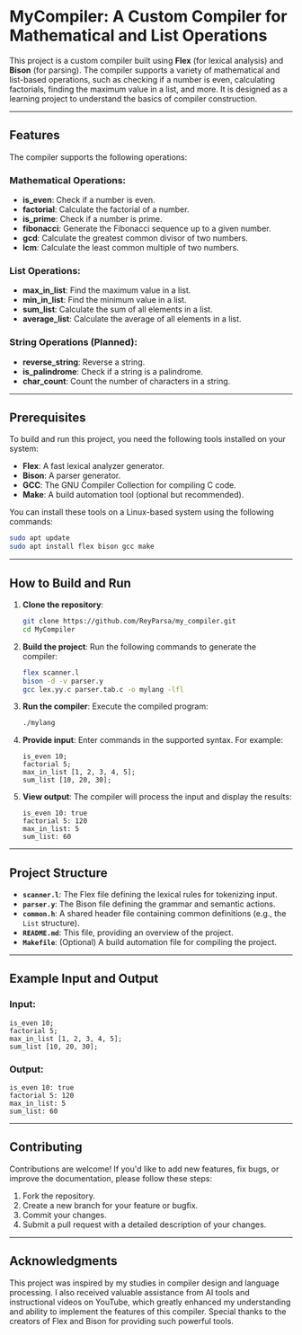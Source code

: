 # MyCompiler: A Custom Compiler for Mathematical and List Operations

This project is a custom compiler built using **Flex** (for lexical analysis) and **Bison** (for parsing). The compiler supports a variety of mathematical and list-based operations, such as checking if a number is even, calculating factorials, finding the maximum value in a list, and more. It is designed as a learning project to understand the basics of compiler construction.

---

## Features

The compiler supports the following operations:

### Mathematical Operations:
- **is_even**: Check if a number is even.
- **factorial**: Calculate the factorial of a number.
- **is_prime**: Check if a number is prime.
- **fibonacci**: Generate the Fibonacci sequence up to a given number.
- **gcd**: Calculate the greatest common divisor of two numbers.
- **lcm**: Calculate the least common multiple of two numbers.

### List Operations:
- **max_in_list**: Find the maximum value in a list.
- **min_in_list**: Find the minimum value in a list.
- **sum_list**: Calculate the sum of all elements in a list.
- **average_list**: Calculate the average of all elements in a list.

### String Operations (Planned):
- **reverse_string**: Reverse a string.
- **is_palindrome**: Check if a string is a palindrome.
- **char_count**: Count the number of characters in a string.

---

## Prerequisites

To build and run this project, you need the following tools installed on your system:

- **Flex**: A fast lexical analyzer generator.
- **Bison**: A parser generator.
- **GCC**: The GNU Compiler Collection for compiling C code.
- **Make**: A build automation tool (optional but recommended).

You can install these tools on a Linux-based system using the following commands:

```bash
sudo apt update
sudo apt install flex bison gcc make
```

---

## How to Build and Run

1. **Clone the repository**:
   ```bash
   git clone https://github.com/ReyParsa/my_compiler.git
   cd MyCompiler
   ```

2. **Build the project**:
   Run the following commands to generate the compiler:
   ```bash
   flex scanner.l
   bison -d -v parser.y
   gcc lex.yy.c parser.tab.c -o mylang -lfl
   ```

3. **Run the compiler**:
   Execute the compiled program:
   ```bash
   ./mylang
   ```

4. **Provide input**:
   Enter commands in the supported syntax. For example:
   ```
   is_even 10;
   factorial 5;
   max_in_list [1, 2, 3, 4, 5];
   sum_list [10, 20, 30];
   ```

5. **View output**:
   The compiler will process the input and display the results:
   ```
   is_even 10: true
   factorial 5: 120
   max_in_list: 5
   sum_list: 60
   ```

---

## Project Structure

- **`scanner.l`**: The Flex file defining the lexical rules for tokenizing input.
- **`parser.y`**: The Bison file defining the grammar and semantic actions.
- **`common.h`**: A shared header file containing common definitions (e.g., the `List` structure).
- **`README.md`**: This file, providing an overview of the project.
- **`Makefile`**: (Optional) A build automation file for compiling the project.

---

## Example Input and Output

### Input:
```
is_even 10;
factorial 5;
max_in_list [1, 2, 3, 4, 5];
sum_list [10, 20, 30];
```

### Output:
```
is_even 10: true
factorial 5: 120
max_in_list: 5
sum_list: 60
```

---

## Contributing

Contributions are welcome! If you'd like to add new features, fix bugs, or improve the documentation, please follow these steps:

1. Fork the repository.
2. Create a new branch for your feature or bugfix.
3. Commit your changes.
4. Submit a pull request with a detailed description of your changes.

---

## Acknowledgments

This project was inspired by my studies in compiler design and language processing. I also received valuable assistance from AI tools and instructional videos on YouTube, which greatly enhanced my understanding and ability to implement the features of this compiler. Special thanks to the creators of Flex and Bison for providing such powerful tools.
